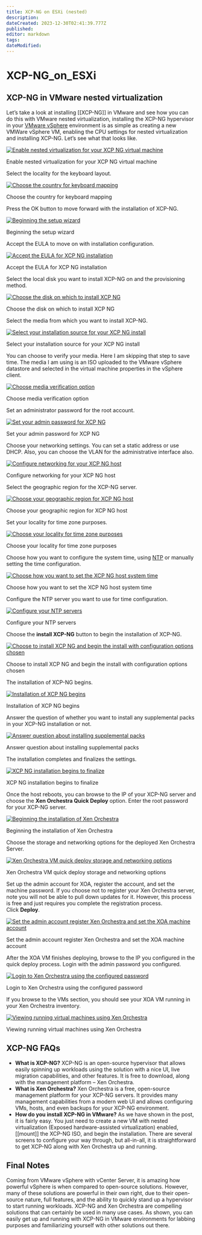 ```yaml
---
title: XCP-NG on ESXi (nested)
description: 
dateCreated: 2023-12-30T02:41:39.777Z
published: 
editor: markdown
tags: 
dateModified: 
---
```

# XCP-NG_on_ESXi

## XCP-NG in VMware nested virtualization

Let’s take a look at installing [[XCP-NG]] in VMware and see how you can do this with VMware nested virtualization, installing the XCP-NG hypervisor in your [VMware vSphere](https://www.virtualizationhowto.com/2022/06/vmware-vsphere-and-vsan-announced-new-features/) environment is as simple as creating a new VMWare vSphere VM, enabling the CPU settings for nested virtualization and installing XCP-NG. Let’s see what that looks like.

[![Enable nested virtualization for your XCP NG virtual machine](https://www.virtualizationhowto.com/wp-content/uploads/2022/07/Enable-nested-virtualization-for-your-XCP-NG-virtual-machine.png)](https://www.virtualizationhowto.com/wp-content/uploads/2022/07/Enable-nested-virtualization-for-your-XCP-NG-virtual-machine.png)

Enable nested virtualization for your XCP NG virtual machine

Select the locality for the keyboard layout.

[![Choose the country for keyboard mapping](https://www.virtualizationhowto.com/wp-content/uploads/2022/07/Choose-the-country-for-keyboard-mapping.png)](https://www.virtualizationhowto.com/wp-content/uploads/2022/07/Choose-the-country-for-keyboard-mapping.png)

Choose the country for keyboard mapping

Press the OK button to move forward with the installation of XCP-NG.

[![Beginning the setup wizard](https://www.virtualizationhowto.com/wp-content/uploads/2022/07/Beginning-the-setup-wizard.png)](https://www.virtualizationhowto.com/wp-content/uploads/2022/07/Beginning-the-setup-wizard.png)

Beginning the setup wizard

Accept the EULA to move on with installation configuration.

[![Accept the EULA for XCP NG installation](https://www.virtualizationhowto.com/wp-content/uploads/2022/07/Accept-the-EULA-for-XCP-NG-installation.png)](https://www.virtualizationhowto.com/wp-content/uploads/2022/07/Accept-the-EULA-for-XCP-NG-installation.png)

Accept the EULA for XCP NG installation

Select the local disk you want to install XCP-NG on and the provisioning method.

[![Choose the disk on which to install XCP NG](https://www.virtualizationhowto.com/wp-content/uploads/2022/07/Choose-the-disk-on-which-to-install-XCP-NG.png)](https://www.virtualizationhowto.com/wp-content/uploads/2022/07/Choose-the-disk-on-which-to-install-XCP-NG.png)

Choose the disk on which to install XCP NG

Select the media from which you want to install XCP-NG.

[![Select your installation source for your XCP NG install](https://www.virtualizationhowto.com/wp-content/uploads/2022/07/Select-your-installation-source-for-your-XCP-NG-install.png)](https://www.virtualizationhowto.com/wp-content/uploads/2022/07/Select-your-installation-source-for-your-XCP-NG-install.png)

Select your installation source for your XCP NG install

You can choose to verify your media. Here I am skipping that step to save time. The media I am using is an ISO uploaded to the VMware vSphere datastore and selected in the virtual machine properties in the vSphere client.

[![Choose media verification option](https://www.virtualizationhowto.com/wp-content/uploads/2022/07/Choose-media-verification-option.png)](https://www.virtualizationhowto.com/wp-content/uploads/2022/07/Choose-media-verification-option.png)

Choose media verification option

Set an administrator password for the root account.

[![Set your admin password for XCP NG](https://www.virtualizationhowto.com/wp-content/uploads/2022/07/Set-your-admin-password-for-XCP-NG.png)](https://www.virtualizationhowto.com/wp-content/uploads/2022/07/Set-your-admin-password-for-XCP-NG.png)

Set your admin password for XCP NG

Choose your networking settings. You can set a static address or use DHCP. Also, you can choose the VLAN for the administrative interface also.

[![Configure networking for your XCP NG host](https://www.virtualizationhowto.com/wp-content/uploads/2022/07/Configure-networking-for-your-XCP-NG-host.png)](https://www.virtualizationhowto.com/wp-content/uploads/2022/07/Configure-networking-for-your-XCP-NG-host.png)

Configure networking for your XCP NG host

Select the geographic region for the XCP-NG server.

[![Choose your geographic region for XCP NG host](https://www.virtualizationhowto.com/wp-content/uploads/2022/07/Choose-your-geographic-region-for-XCP-NG-host.png)](https://www.virtualizationhowto.com/wp-content/uploads/2022/07/Choose-your-geographic-region-for-XCP-NG-host.png)

Choose your geographic region for XCP NG host

Set your locality for time zone purposes.

[![Choose your locality for time zone purposes](https://www.virtualizationhowto.com/wp-content/uploads/2022/07/Choose-your-locality-for-time-zone-purposes.png)](https://www.virtualizationhowto.com/wp-content/uploads/2022/07/Choose-your-locality-for-time-zone-purposes.png)

Choose your locality for time zone purposes

Choose how you want to configure the system time, using [NTP](https://www.virtualizationhowto.com/2020/08/ntp-error-upgrading-vcenter-server-vcsa-6-7-to-7-0/) or manually setting the time configuration.

[![Choose how you want to set the XCP NG host system time](https://www.virtualizationhowto.com/wp-content/uploads/2022/07/Choose-how-you-want-to-set-the-XCP-NG-host-system-time.png)](https://www.virtualizationhowto.com/wp-content/uploads/2022/07/Choose-how-you-want-to-set-the-XCP-NG-host-system-time.png)

Choose how you want to set the XCP NG host system time

Configure the NTP server you want to use for time configuration.

[![Configure your NTP servers](https://www.virtualizationhowto.com/wp-content/uploads/2022/07/Configure-your-NTP-servers.png)](https://www.virtualizationhowto.com/wp-content/uploads/2022/07/Configure-your-NTP-servers.png)

Configure your NTP servers

Choose the **install XCP-NG** button to begin the installation of XCP-NG.

[![Choose to install XCP NG and begin the install with configuration options chosen](https://www.virtualizationhowto.com/wp-content/uploads/2022/07/Choose-to-install-XCP-NG-and-begin-the-install-with-configuration-options-chosen.png)](https://www.virtualizationhowto.com/wp-content/uploads/2022/07/Choose-to-install-XCP-NG-and-begin-the-install-with-configuration-options-chosen.png)

Choose to install XCP NG and begin the install with configuration options chosen

The installation of XCP-NG begins.

[![Installation of XCP NG begins](https://www.virtualizationhowto.com/wp-content/uploads/2022/07/Installation-of-XCP-NG-begins.png)](https://www.virtualizationhowto.com/wp-content/uploads/2022/07/Installation-of-XCP-NG-begins.png)

Installation of XCP NG begins

Answer the question of whether you want to install any supplemental packs in your XCP-NG installation or not.

[![Answer question about installing supplemental packs](https://www.virtualizationhowto.com/wp-content/uploads/2022/07/Answer-question-about-installing-supplemental-packs.png)](https://www.virtualizationhowto.com/wp-content/uploads/2022/07/Answer-question-about-installing-supplemental-packs.png)

Answer question about installing supplemental packs

The installation completes and finalizes the settings.

[![XCP NG installation begins to finalize](https://www.virtualizationhowto.com/wp-content/uploads/2022/07/XCP-NG-installation-begins-to-finalize.png)](https://www.virtualizationhowto.com/wp-content/uploads/2022/07/XCP-NG-installation-begins-to-finalize.png)

XCP NG installation begins to finalize

Once the host reboots, you can browse to the IP of your XCP-NG server and choose the **Xen Orchestra Quick Deploy** option. Enter the root password for your XCP-NG server.

[![Beginning the installation of Xen Orchestra](https://www.virtualizationhowto.com/wp-content/uploads/2022/07/Beginning-the-installation-of-Xen-Orchestra.png)](https://www.virtualizationhowto.com/wp-content/uploads/2022/07/Beginning-the-installation-of-Xen-Orchestra.png)

Beginning the installation of Xen Orchestra

Choose the storage and networking options for the deployed Xen Orchestra Server.

[![Xen Orchestra VM quick deploy storage and networking options](https://www.virtualizationhowto.com/wp-content/uploads/2022/07/Xen-Orchestra-VM-quick-deploy-storage-and-networking-options.png)](https://www.virtualizationhowto.com/wp-content/uploads/2022/07/Xen-Orchestra-VM-quick-deploy-storage-and-networking-options.png)

Xen Orchestra VM quick deploy storage and networking options

Set up the admin account for XOA, register the account, and set the machine password. If you choose not to register your Xen Orchestra server, note you will not be able to pull down updates for it. However, this process is free and just requires you complete the registration process. Click **Deploy**.

[![Set the admin account register Xen Orchestra and set the XOA machine account](https://www.virtualizationhowto.com/wp-content/uploads/2022/07/Set-the-admin-account-register-Xen-Orchestra-and-set-the-XOA-machine-account.png)](https://www.virtualizationhowto.com/wp-content/uploads/2022/07/Set-the-admin-account-register-Xen-Orchestra-and-set-the-XOA-machine-account.png)

Set the admin account register Xen Orchestra and set the XOA machine account

After the XOA VM finishes deploying, browse to the IP you configured in the quick deploy process. Login with the admin password you configured.

[![Login to Xen Orchestra using the configured password](https://www.virtualizationhowto.com/wp-content/uploads/2022/07/Login-to-Xen-Orchestra-using-the-configured-password.png)](https://www.virtualizationhowto.com/wp-content/uploads/2022/07/Login-to-Xen-Orchestra-using-the-configured-password.png)

Login to Xen Orchestra using the configured password

If you browse to the VMs section, you should see your XOA VM running in your Xen Orchestra inventory.

[![Viewing running virtual machines using Xen Orchestra](https://www.virtualizationhowto.com/wp-content/uploads/2022/07/Viewing-running-virtual-machines-using-Xen-Orchestra.png)](https://www.virtualizationhowto.com/wp-content/uploads/2022/07/Viewing-running-virtual-machines-using-Xen-Orchestra.png)

Viewing running virtual machines using Xen Orchestra

## XCP-NG FAQs

- **What is XCP-NG?** XCP-NG is an open-source hypervisor that allows easily spinning up workloads using the solution with a nice UI, live migration capabilities, and other features. It is free to download, along with the management platform – Xen Orchestra.
- **What is Xen Orchestra?** Xen Orchestra is a free, open-source management platform for your XCP-NG servers. It provides many management capabilities from a modern web UI and allows configuring VMs, hosts, and even backups for your XCP-NG environment.
- **How do you install XCP-NG in VMware?** As we have shown in the post, it is fairly easy. You just need to create a new VM with nested virtualization (Exposed hardware-assisted virtualization) enabled, [[mount]] the XCP-NG ISO, and begin the installation. There are several screens to configure your way through, but all-in-all, it is straightforward to get XCP-NG along with Xen Orchestra up and running.

## Final Notes

Coming from VMware vSphere with vCenter Server, it is amazing how powerful vSphere is when compared to open-source solutions. However, many of these solutions are powerful in their own right, due to their open-source nature, full features, and the ability to quickly stand up a hypervisor to start running workloads. XCP-NG and Xen Orchestra are compelling solutions that can certainly be used in many use cases. As shown, you can easily get up and running with XCP-NG in VMware environments for labbing purposes and familiarizing yourself with other solutions out there.
